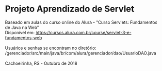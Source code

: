 # Projeto Aprendizado de Servlet

Baseado em aulas do curso online do Alura - "Curso Servlets: Fundamentos de Java na Web"<br>
Disponível em: https://cursos.alura.com.br/course/servlet-3-e-fundamentos-web
<br><br>
Usuários e senhas se encontram no diretório:<br>
/gerenciador/src/main/java/br/com/alura/gerenciador/dao/UsuarioDAO.java
<br><br>
Cachoeirinha, RS - Outubro de 2018

